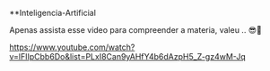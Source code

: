 **Inteligencia-Artificial

Apenas assista esse video para compreender a materia, valeu .. 😎🤟

https://www.youtube.com/watch?v=lFIIpCbb6Do&list=PLxI8Can9yAHfY4b6dAzpH5_Z-gz4wM-Jq
